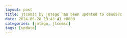 ```yaml
---
layout: post
title: jtcomsc by jotego has been updated to dee657c
date: 2024-06-28 19:48:41 +0000
categories: [jotego, jtcomsc]
tags: [update]
---
```


